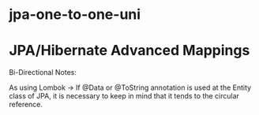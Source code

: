 # jpa-one-to-one-uni

# JPA/Hibernate Advanced Mappings

Bi-Directional Notes:

As using Lombok -> If @Data or @ToString annotation is used at the Entity class of JPA, it is necessary to keep in mind that it tends to the circular reference.
